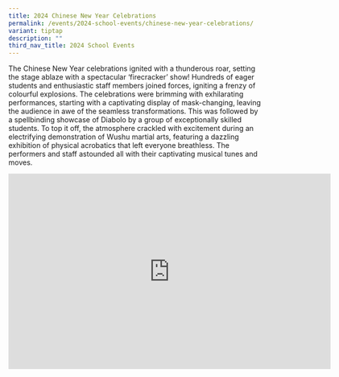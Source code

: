 ```yaml
---
title: 2024 Chinese New Year Celebrations
permalink: /events/2024-school-events/chinese-new-year-celebrations/
variant: tiptap
description: ""
third_nav_title: 2024 School Events
---
```

<p>The Chinese New Year celebrations ignited with a thunderous roar, setting
the stage ablaze with a spectacular ‘firecracker’ show! Hundreds of eager
students and enthusiastic staff members joined forces, igniting a frenzy
of colourful explosions. The celebrations were brimming with exhilarating
performances, starting with a captivating display of mask-changing, leaving
the audience in awe of the seamless transformations. This was followed
by a spellbinding showcase of Diabolo by a group of exceptionally skilled
students. To top it off, the atmosphere crackled with excitement during
an electrifying demonstration of Wushu martial arts, featuring a dazzling
exhibition of physical acrobatics that left everyone breathless. The performers
and staff astounded all with their captivating musical tunes and moves.</p>
<p></p>
<div class="iframe-wrapper">
<iframe height="389" width="640" allowfullscreen="true" frameborder="0" src="https://docs.google.com/presentation/d/e/2PACX-1vQ49YVPjdILVWIAXld8TMl2PptYpz8vly4o4qRSs-o4D3xfgI7K0JrzXDNCP33bEA/embed?start=true&amp;loop=true&amp;delayms=3000"></iframe>
</div>
<p></p>